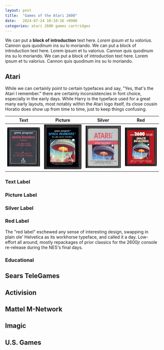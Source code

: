 ```yaml
---
layout: post
title:  "Games of the Atari 2600"
date:   2024-07-24 10:10:16 +0900
categories: atari 2600 games cartridges
---
```

We can put a **block of introduction** text here. _Lorem ipsum et tu valorius._ Cannon quis quodinum ins su lo moriando. We can put a block of introduction text here. Lorem ipsum et tu valorius. Cannon quis quodinum ins su lo moriando. 
We can put a block of introduction text here. Lorem ipsum et tu valorius. Cannon quis quodinum ins su lo moriando. 

<h2 id="orange">Atari</h2>
While we can certainly point to certain typefaces and say, "Yes, that's the Atari I remember." there are certainly inconsistencies in font choice, especially in the early days. While Harry is the typeface used for a great many early layouts, most notably within the Atari logo itself, its close cousin Horatio does show up from time to time, just to keep things confusing.

| Text | Picture | Silver | Red |
|:------------:|:------------:|:------------:|:------------:|
| ![col 3 is](/assets/images/atari_2600_games/Invaders_Text.jpg)     | ![Space Invaders, Atari 2600, picture label variant](/assets/images/atari_2600_games/Invaders_Picture.jpg) | ![Space Invaders, Atari 2600, silver label variant](/assets/images/atari_2600_games/Invaders_Silver.jpg) | ![Space Invaders, Atari 2600, red label variant](/assets/images/atari_2600_games/Invaders_Red.jpg) |


### Text Label

### Picture Label

### Silver Label

### Red Label
The "red label"  eschewed any sense of interesting design, swapping in plain ole' Helvetica as its workhorse typeface, and called it a day. Low-effort all around, mostly repackages of prior classics for the 2600jr console re-release during the NES's final days.

### Educational

<h2 id="red">Sears TeleGames</h2>

<h2 id="purple">Activision</h2>

<h2 id="blue">Mattel M-Network</h2>

<h2 id="green">Imagic</h2>

<h2 id="orange">U.S. Games</h2>